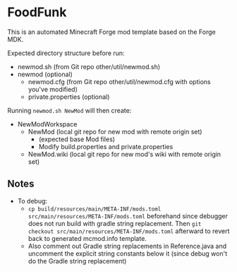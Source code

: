 # FoodFunk

This is an automated Minecraft Forge mod template based on the Forge MDK.

Expected directory structure before run:
* newmod.sh (from Git repo other/util/newmod.sh)
* newmod (optional)
   * newmod.cfg (from Git repo other/util/newmod.cfg with options you've modified)
   * private.properties (optional)

Running ```newmod.sh NewMod``` will then create:

* NewModWorkspace
   * NewMod (local git repo for new mod with remote origin set)
      * (expected base Mod files)
      * Modify build.properties and private.properties
   * NewMod.wiki (local git repo for new mod's wiki with remote origin set)

## Notes

* To debug:
   * ```cp build/resources/main/META-INF/mods.toml src/main/resources/META-INF/mods.toml``` beforehand since debugger does not run build with gradle string replacement.  Then ```git checkout src/main/resources/META-INF/mods.toml``` afterward to revert back to generated mcmod.info template.
   * Also comment out Gradle string replacements in Reference.java and uncomment the explicit string constants below it (since debug won't do the Gradle string replacement)
